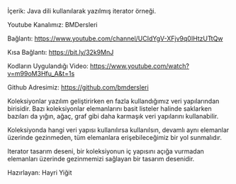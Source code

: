 İçerik: Java dili kullanılarak yazılmış iterator örneği.

Youtube Kanalımız: BMDersleri

Bağlantı: https://www.youtube.com/channel/UCIdYgV-XFjv9q0IHtzUTtQw

Kısa Bağlantı: https://bit.ly/32k9MnJ

Kodların Uygulandığı Video: https://www.youtube.com/watch?v=m99oM3Hfu_A&t=1s

Github Adresimiz: https://github.com/bmdersleri

Koleksiyonlar yazılım geliştirirken en fazla kullandığımız veri yapılarından birisidir. Bazı koleksiyonlar elemanlarını basit listeler halinde saklarken bazıları da yığın, ağaç, graf gibi daha karmaşık veri yapılarını kullanabilir.

Koleksiyonda hangi veri yapısı kullanılırsa kullanılsın, devamlı aynı elemanlar üzerinde gezinmeden, tüm elemanlara erişebileceğimiz bir yol sunmalıdır.

Iterator tasarım deseni, bir koleksiyonun iç yapısını açığa vurmadan elemanları üzerinde gezinmemizi sağlayan bir tasarım desenidir.

Hazırlayan: Hayri Yiğit

